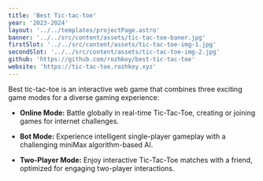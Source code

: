 ```yaml
---
title: 'Best Tic-tac-toe'
year: '2023-2024'
layout: '../../templates/projectPage.astro'
banner: '../../src/content/assets/tic-tac-toe-baner.jpg'
firstSlot: '../../src/content/assets/tic-tac-toe-img-1.jpg'
secondSlot: '../../src/content/assets/tic-tac-toe-img-2.jpg'
github: 'https://github.com/rozhkoy/best-tic-tac-toe'
website: 'https://tic-tac-toe.rozhkoy.xyz'
---
```


Best tic-tac-toe is an interactive web game that combines three exciting game modes for a diverse gaming experience:

-   **Online Mode:** Battle globally in real-time Tic-Tac-Toe, creating or joining games for internet challenges.

-   **Bot Mode:** Experience intelligent single-player gameplay with a challenging miniMax algorithm-based AI.

-   **Two-Player Mode:** Enjoy interactive Tic-Tac-Toe matches with a friend, optimized for engaging two-player interactions.
